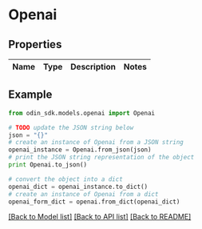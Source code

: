 # Openai


## Properties

Name | Type | Description | Notes
------------ | ------------- | ------------- | -------------

## Example

```python
from odin_sdk.models.openai import Openai

# TODO update the JSON string below
json = "{}"
# create an instance of Openai from a JSON string
openai_instance = Openai.from_json(json)
# print the JSON string representation of the object
print Openai.to_json()

# convert the object into a dict
openai_dict = openai_instance.to_dict()
# create an instance of Openai from a dict
openai_form_dict = openai.from_dict(openai_dict)
```
[[Back to Model list]](../README.md#documentation-for-models) [[Back to API list]](../README.md#documentation-for-api-endpoints) [[Back to README]](../README.md)


